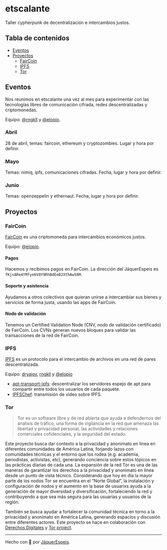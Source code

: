 # etscalante

Taller cypherpunk de decentralización e intercambios justos.

## Tabla de contenidos

* [Eventos](#eventos)
* [Proyectos](#proyectos)
  * [FairCoin](#faircoin)
  * [IPFS](#ipfs)
  * [Tor](#tor)
## Eventos

Nos reunimos en etscalante una vez al mes para experimentar con las tecnologías libres de comunicación cifrada, 
redes descentralizadas y criptomonedas.

Equipo: [@rngkll](https://github.com/rngkll) y [@elopio](https://github.com/elopio). 

### Abril

28 de abril, temas: faircoin, ethereum y cryptozombies. Lugar y hora por definir.

### Mayo

Temas: nimiq, ipfs, comunicaciones cifradas. Fecha, lugar y hora por definir.

### Junio

Temas: openzeppelin y ethernaut. Fecha, lugar y hora por definir.

## Proyectos

### FairCoin

[FairCoin](https://fair-coin.org/) es una criptomoneda para intercambios económicos justos.

Equipo: [@elopio](https://github.com/elopio).

#### Pagos

Hacemos y recibimos pagos en FairCoin. La dirección del JáquerEspeis es `fKjsARe4YMfye6V8Y9RhBdEeB2XthAw58M`.

#### Soporte y asistencia

Ayudamos a otros colectivos que quieran unirse a intercambiar sus bienes y servicios de forma justa, usando
las apps de FairCoin.

#### Nodo de validación

Tenemos un Certified Validation Node (CNV, nodo de validación certificado) de FairCoin. Los CVNs generan nuevos 
bloques para validar las transacciones de la red de FairCoin.

### IPFS

[IPFS](https://ipfs.io) es un protocolo para el intercambio de archivos en una red de pares descentralizada.

Equipo: [dryajov](https://github.com/dryajov), [rngkll](https://github.com/rngkll) y [@elopio](https://github.com/elopio)

* [apt-transport-ipfs](https://github.com/JaquerEspeis/apt-transport-ipfs): descentralizar los servidores espejo de apt para compartir entre todos los usuarios de cada 
  paquete.
* [IPFSChef](https://github.com/JaquerEspeis/IPFSChef): transmisión de video sobre IPFS.



### Tor

> Tor es un software libre y de red abierta que ayuda a defendernos del análisis de tráfico, una forma de vigilancia en la red que amenaza las libertad y privacidad personal, las actividades y relaciones comerciales cofidenciales, y la seguridad del estado.

Este proyecto busca dar contexto a la privacidad y anonimato en línea en diferentes comunidades de América Latina, forjando lazos con comunidades técnicas y el entorno que los rodea (e.g. academia, periodistas, activistas, etc), generando conciencia sobre estos tópicos en las prácticas diarias de cada una. La expansión de la red Tor es una de las maneras de garantizar los derechos a la privacidad y anonimato en línea desde un punto de vista técnico. Considerando que hoy en día la mayor parte de los nodos Tor se encuentra en el “Norte Global”, la instalación y configuración de nodos y el aumento en la base de usuarixs ayuda a la generación de mayor diversidad y diversificación, fortaleciendo la red y contribuyendo a que sea más segura para las usuarias y usuarios de la región.

También se busca ayudar a fortalecer la comunidad técnica en torno a la privacidad y anonimato en América Latina, generando espacios y discusión entre diferentes actores. Este proyecto se hace en colaboración con [Derechos Digitales](https://www.derechosdigitales.org) y [Tor project](https://donate.torproject.org/pdr).

***

Hecho con :rainbow: por [JáquerEspeis](https://github.com/jaquerespeis).
